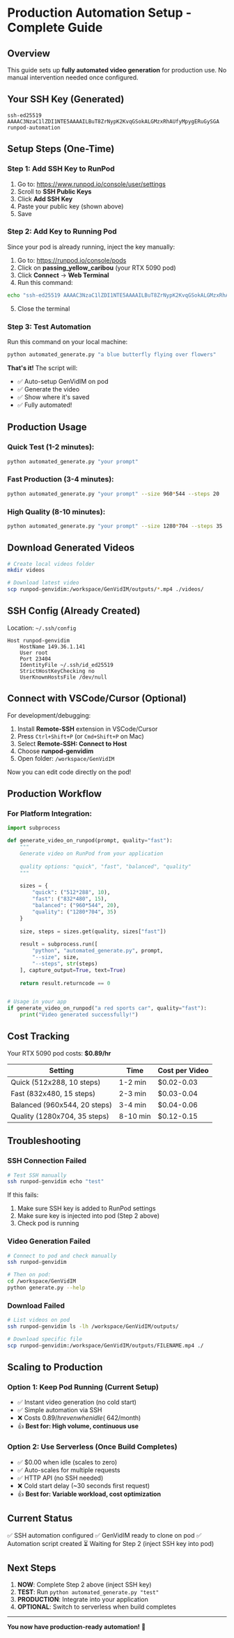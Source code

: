 # Production Automation Setup - Complete Guide

## Overview

This guide sets up **fully automated video generation** for production use. No manual intervention needed once configured.

## Your SSH Key (Generated)

```
ssh-ed25519 AAAAC3NzaC1lZDI1NTE5AAAAILBuT8ZrNypK2KvqGSokALGMzxRhAUfyMpygERuGySGA runpod-automation
```

## Setup Steps (One-Time)

### Step 1: Add SSH Key to RunPod

1. Go to: https://www.runpod.io/console/user/settings
2. Scroll to **SSH Public Keys**
3. Click **Add SSH Key**
4. Paste your public key (shown above)
5. Save

### Step 2: Add Key to Running Pod

Since your pod is already running, inject the key manually:

1. Go to: https://runpod.io/console/pods
2. Click on **passing_yellow_caribou** (your RTX 5090 pod)
3. Click **Connect** → **Web Terminal**
4. Run this command:

```bash
echo "ssh-ed25519 AAAAC3NzaC1lZDI1NTE5AAAAILBuT8ZrNypK2KvqGSokALGMzxRhAUfyMpygERuGySGA runpod-automation" >> ~/.ssh/authorized_keys
```

5. Close the terminal

### Step 3: Test Automation

Run this command on your local machine:

```bash
python automated_generate.py "a blue butterfly flying over flowers"
```

**That's it!** The script will:
- ✅ Auto-setup GenVidIM on pod
- ✅ Generate the video
- ✅ Show where it's saved
- ✅ Fully automated!

## Production Usage

### Quick Test (1-2 minutes):
```bash
python automated_generate.py "your prompt"
```

### Fast Production (3-4 minutes):
```bash
python automated_generate.py "your prompt" --size 960*544 --steps 20
```

### High Quality (8-10 minutes):
```bash
python automated_generate.py "your prompt" --size 1280*704 --steps 35
```

## Download Generated Videos

```bash
# Create local videos folder
mkdir videos

# Download latest video
scp runpod-genvidim:/workspace/GenVidIM/outputs/*.mp4 ./videos/
```

## SSH Config (Already Created)

Location: `~/.ssh/config`

```
Host runpod-genvidim
    HostName 149.36.1.141
    User root
    Port 23404
    IdentityFile ~/.ssh/id_ed25519
    StrictHostKeyChecking no
    UserKnownHostsFile /dev/null
```

## Connect with VSCode/Cursor (Optional)

For development/debugging:

1. Install **Remote-SSH** extension in VSCode/Cursor
2. Press `Ctrl+Shift+P` (or `Cmd+Shift+P` on Mac)
3. Select **Remote-SSH: Connect to Host**
4. Choose **runpod-genvidim**
5. Open folder: `/workspace/GenVidIM`

Now you can edit code directly on the pod!

## Production Workflow

### For Platform Integration:

```python
import subprocess

def generate_video_on_runpod(prompt, quality="fast"):
    """
    Generate video on RunPod from your application
    
    quality options: "quick", "fast", "balanced", "quality"
    """
    
    sizes = {
        "quick": ("512*288", 10),
        "fast": ("832*480", 15),
        "balanced": ("960*544", 20),
        "quality": ("1280*704", 35)
    }
    
    size, steps = sizes.get(quality, sizes["fast"])
    
    result = subprocess.run([
        "python", "automated_generate.py", prompt,
        "--size", size,
        "--steps", str(steps)
    ], capture_output=True, text=True)
    
    return result.returncode == 0


# Usage in your app
if generate_video_on_runpod("a red sports car", quality="fast"):
    print("Video generated successfully!")
```

## Cost Tracking

Your RTX 5090 pod costs: **$0.89/hr**

| Setting | Time | Cost per Video |
|---------|------|----------------|
| Quick (512x288, 10 steps) | 1-2 min | $0.02-0.03 |
| Fast (832x480, 15 steps) | 2-3 min | $0.03-0.04 |
| Balanced (960x544, 20 steps) | 3-4 min | $0.04-0.06 |
| Quality (1280x704, 35 steps) | 8-10 min | $0.12-0.15 |

## Troubleshooting

### SSH Connection Failed

```bash
# Test SSH manually
ssh runpod-genvidim echo "test"
```

If this fails:
1. Make sure SSH key is added to RunPod settings
2. Make sure key is injected into pod (Step 2 above)
3. Check pod is running

### Video Generation Failed

```bash
# Connect to pod and check manually
ssh runpod-genvidim

# Then on pod:
cd /workspace/GenVidIM
python generate.py --help
```

### Download Failed

```bash
# List videos on pod
ssh runpod-genvidim ls -lh /workspace/GenVidIM/outputs/

# Download specific file
scp runpod-genvidim:/workspace/GenVidIM/outputs/FILENAME.mp4 ./
```

## Scaling to Production

### Option 1: Keep Pod Running (Current Setup)
- ✅ Instant video generation (no cold start)
- ✅ Simple automation via SSH
- ❌ Costs $0.89/hr even when idle (~$642/month)
- 👍 **Best for: High volume, continuous use**

### Option 2: Use Serverless (Once Build Completes)
- ✅ $0.00 when idle (scales to zero)
- ✅ Auto-scales for multiple requests
- ✅ HTTP API (no SSH needed)
- ❌ Cold start delay (~30 seconds first request)
- 👍 **Best for: Variable workload, cost optimization**

## Current Status

✅ SSH automation configured
✅ GenVidIM ready to clone on pod
✅ Automation script created
⏳ Waiting for Step 2 (inject SSH key into pod)

## Next Steps

1. **NOW**: Complete Step 2 above (inject SSH key)
2. **TEST**: Run `python automated_generate.py "test"`
3. **PRODUCTION**: Integrate into your application
4. **OPTIONAL**: Switch to serverless when build completes

---

**You now have production-ready automation!** 🚀

